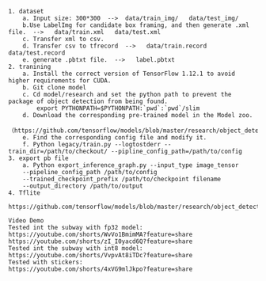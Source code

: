 
	1. dataset
		a. Input size: 300*300  -->  data/train_img/   data/test_img/
		b.Use LabelImg for candidate box framing, and then generate .xml file.  -->   data/train.xml   data/test.xml
		c. Transfer xml to csv.
		d. Transfer csv to tfrecord  -->   data/train.record   data/test.record
		e. generate .pbtxt file.  -->   label.pbtxt
	2. tranining
		a. Install the correct version of TensorFlow 1.12.1 to avoid higher requirements for CUDA.
		b. Git clone model
		c. Cd model/research and set the python path to prevent the package of object detection from being found.
		    export PYTHONPATH=$PYTHONPATH:`pwd`:`pwd`/slim
		d. Download the corresponding pre-trained model in the Model zoo.
		（https://github.com/tensorflow/models/blob/master/research/object_detection/g3doc/detection_model_zoo.md）
		e. Find the corresponding config file and modify it. 
		f. Python legacy/train.py --logtostderr --train_dir=/path/to/checkout/ --pipline_config_path=/path/to/config
	3. export pb file
		a. Python export_inference_graph.py --input_type image_tensor 
		--pipeline_config_path /path/to/config
		--trained_checkpoint_prefix /path/to/checkpoint filename
		--output_directory /path/to/output
	4. Tflite
	    https://github.com/tensorflow/models/blob/master/research/object_detection/g3doc/running_on_mobile_tensorflowlite.md
	
	Video Demo
	Tested int the subway with fp32 model:
	https://youtube.com/shorts/WvVo1BmimMA?feature=share
	https://youtube.com/shorts/zI_I0yacd6Q?feature=share
	Tested int the subway with int8 model:
	https://youtube.com/shorts/VvpvAt8iTDc?feature=share
	Tested with stickers:
	https://youtube.com/shorts/4xVG9mlJkpo?feature=share
